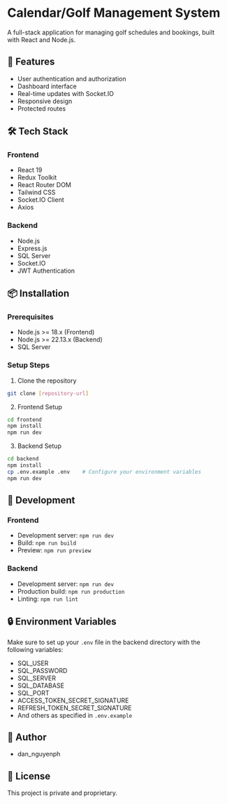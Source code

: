 # Calendar/Golf Management System

A full-stack application for managing golf schedules and bookings, built with React and Node.js.

## 🚀 Features

- User authentication and authorization
- Dashboard interface
- Real-time updates with Socket.IO
- Responsive design
- Protected routes

## 🛠️ Tech Stack

### Frontend
- React 19
- Redux Toolkit
- React Router DOM
- Tailwind CSS
- Socket.IO Client
- Axios

### Backend
- Node.js
- Express.js
- SQL Server
- Socket.IO
- JWT Authentication

## 📦 Installation

### Prerequisites
- Node.js >= 18.x (Frontend)
- Node.js >= 22.13.x (Backend)
- SQL Server

### Setup Steps

1. Clone the repository
```bash
git clone [repository-url]
```

2. Frontend Setup
```bash
cd frontend
npm install
npm run dev
```

3. Backend Setup
```bash
cd backend
npm install
cp .env.example .env    # Configure your environment variables
npm run dev
```

## 🚀 Development

### Frontend
- Development server: `npm run dev`
- Build: `npm run build`
- Preview: `npm run preview`

### Backend
- Development server: `npm run dev`
- Production build: `npm run production`
- Linting: `npm run lint`

## 🔒 Environment Variables

Make sure to set up your `.env` file in the backend directory with the following variables:
- SQL_USER
- SQL_PASSWORD
- SQL_SERVER
- SQL_DATABASE
- SQL_PORT
- ACCESS_TOKEN_SECRET_SIGNATURE
- REFRESH_TOKEN_SECRET_SIGNATURE
- And others as specified in `.env.example`

## 👥 Author

- dan_nguyenph

## 📝 License

This project is private and proprietary.
